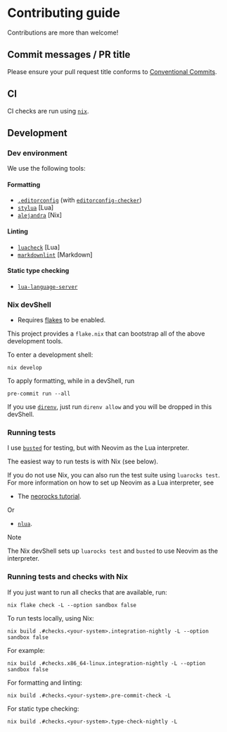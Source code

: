 # Contributing guide

Contributions are more than welcome!

## Commit messages / PR title

Please ensure your pull request title conforms to [Conventional Commits](https://www.conventionalcommits.org/en/v1.0.0/).

## CI

CI checks are run using [`nix`](https://nixos.org/download.html#download-nix).

## Development

### Dev environment

We use the following tools:

#### Formatting

- [`.editorconfig`](https://editorconfig.org/) (with [`editorconfig-checker`](https://github.com/editorconfig-checker/editorconfig-checker))
- [`stylua`](https://github.com/JohnnyMorganz/StyLua) [Lua]
- [`alejandra`](https://github.com/kamadorueda/alejandra) [Nix]

#### Linting

- [`luacheck`](https://github.com/mpeterv/luacheck) [Lua]
- [`markdownlint`](https://github.com/DavidAnson/markdownlint) [Markdown]

#### Static type checking

- [`lua-language-server`](https://github.com/LuaLS/lua-language-server/wiki/Diagnosis-Report#create-a-report)

### Nix devShell

- Requires [flakes](https://wiki.nixos.org/wiki/Flakes) to be enabled.

This project provides a `flake.nix` that can
bootstrap all of the above development tools.

To enter a development shell:

```console
nix develop
```

To apply formatting, while in a devShell, run

```console
pre-commit run --all
```

If you use [`direnv`](https://direnv.net/),
just run `direnv allow` and you will be dropped in this devShell.

### Running tests

I use [`busted`](https://lunarmodules.github.io/busted/) for testing,
but with Neovim as the Lua interpreter.

The easiest way to run tests is with Nix (see below).

If you do not use Nix, you can also run the test suite using `luarocks test`.
For more information on how to set up Neovim as a Lua interpreter, see

- The [neorocks tutorial](https://github.com/nvim-neorocks/neorocks#without-neolua).

Or

- [`nlua`](https://github.com/mfussenegger/nlua).

> [!NOTE]
>
> The Nix devShell sets up `luarocks test` and `busted` to use Neovim as the interpreter.

### Running tests and checks with Nix

If you just want to run all checks that are available, run:

```console
nix flake check -L --option sandbox false
```

To run tests locally, using Nix:

```console
nix build .#checks.<your-system>.integration-nightly -L --option sandbox false
```

For example:

```console
nix build .#checks.x86_64-linux.integration-nightly -L --option sandbox false
```

For formatting and linting:

```console
nix build .#checks.<your-system>.pre-commit-check -L
```

For static type checking:

```console
nix build .#checks.<your-system>.type-check-nightly -L
```
